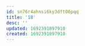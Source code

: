 ```yaml
---
id: sn76r4ahnsi6ky3dft06pqq
title: '18'
desc: ''
updated: 1692391897910
created: 1692391897910
---
```

